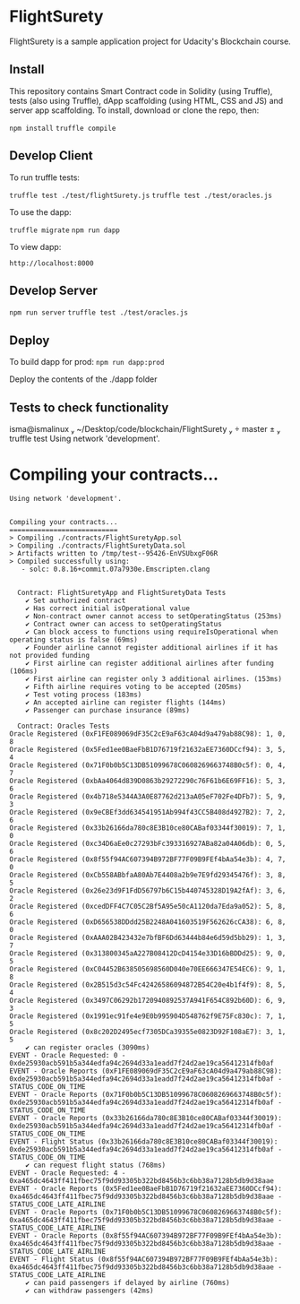 # FlightSurety
FlightSurety is a sample application project for Udacity's Blockchain course.

## Install
This repository contains Smart Contract code in Solidity (using Truffle), tests (also using Truffle), dApp scaffolding (using HTML, CSS and JS) and server app scaffolding.
To install, download or clone the repo, then:

`npm install`
`truffle compile`

## Develop Client

To run truffle tests:

`truffle test ./test/flightSurety.js`
`truffle test ./test/oracles.js`

To use the dapp:

`truffle migrate`
`npm run dapp`

To view dapp:

`http://localhost:8000`

## Develop Server

`npm run server`
`truffle test ./test/oracles.js`

## Deploy

To build dapp for prod:
`npm run dapp:prod`

Deploy the contents of the ./dapp folder


## Tests to check functionality
 isma@ismalinux  ~/Desktop/code/blockchain/FlightSurety   master ±  truffle test
Using network 'development'.


Compiling your contracts...
===========================
```
Using network 'development'.


Compiling your contracts...
===========================
> Compiling ./contracts/FlightSuretyApp.sol
> Compiling ./contracts/FlightSuretyData.sol
> Artifacts written to /tmp/test--95426-EnVSUbxgF06R
> Compiled successfully using:
   - solc: 0.8.16+commit.07a7930e.Emscripten.clang


  Contract: FlightSuretyApp and FlightSuretyData Tests
    ✔ Set authorized contract
    ✔ Has correct initial isOperational value
    ✔ Non-contract owner cannot access to setOperatingStatus (253ms)
    ✔ Contract owner can access to setOperatingStatus
    ✔ Can block access to functions using requireIsOperational when operating status is false (69ms)
    ✔ Founder airline cannot register additional airlines if it has not provided funding
    ✔ First airline can register additional airlines after funding (106ms)
    ✔ First airline can register only 3 additional airlines. (153ms)
    ✔ Fifth airline requires voting to be accepted (205ms)
    ✔ Test voting process (183ms)
    ✔ An accepted airline can register flights (144ms)
    ✔ Passenger can purchase insurance (89ms)

  Contract: Oracles Tests
Oracle Registered (0xF1FE089069dF35C2cE9aF63cA04d9a479ab88C98): 1, 0, 8
Oracle Registered (0x5Fed1ee0BaeFbB1D76719f21632aEE7360DCcf94): 3, 5, 4
Oracle Registered (0x71F0b0b5C13DB51099678C0608269663748B0c5f): 0, 4, 7
Oracle Registered (0xbAa4064d839D0863b29272290c76F61b6E69FF16): 5, 3, 6
Oracle Registered (0x4b718e5344A3A0E87762d213aA05eF702Fe4DFb7): 5, 9, 3
Oracle Registered (0x9eCBEf3dd634541951Ab994f43CC5B408d4927B2): 7, 2, 6
Oracle Registered (0x33b26166da780c8E3B10ce80CABaf03344f30019): 7, 1, 0
Oracle Registered (0xc34D6aEe0c27293bFc393316927ABa82a04A06db): 0, 5, 6
Oracle Registered (0x8f55f94AC607394B972BF77F09B9FEf4bAa54e3b): 4, 7, 0
Oracle Registered (0xCb558ABbfaA80Ab7E4408a2b9e7E9fd29345476f): 3, 8, 5
Oracle Registered (0x26e23d9F1FdD56797b6C15b440745328D19A2fAf): 3, 6, 2
Oracle Registered (0xcedDFF4C7C05C2Bf5A95e50cA1120da7Eda9a052): 5, 8, 6
Oracle Registered (0xD656538DDdd25B2248A041603519F562626cCA38): 6, 8, 0
Oracle Registered (0xAAA02B423432e7bfBF6Dd63444b84e6d59d5bb29): 1, 3, 7
Oracle Registered (0x313800345aA227B08412DcD4154e33D16bBDDd25): 9, 0, 5
Oracle Registered (0xC04452B638505698560D040e70EE666347E54EC6): 9, 1, 8
Oracle Registered (0x2B515d3c54Fc42426586094872B54C20e4b1f4f9): 8, 5, 4
Oracle Registered (0x3497C06292b1720940892537A941F654C892b60D): 6, 9, 3
Oracle Registered (0x1991ec91fe4e9E0b995904D548762f9E75Fc830c): 7, 1, 5
Oracle Registered (0x8c202D2495ecf7305DCa39355e0823D92F108aE7): 3, 1, 5
    ✔ can register oracles (3090ms)
EVENT - Oracle Requested: 0 - 0xde25930acb591b5a344edfa94c2694d33a1eadd7f24d2ae19ca56412314fb0af 
EVENT - Oracle Reports (0xF1FE089069dF35C2cE9aF63cA04d9a479ab88C98): 0xde25930acb591b5a344edfa94c2694d33a1eadd7f24d2ae19ca56412314fb0af - STATUS_CODE_ON_TIME
EVENT - Oracle Reports (0x71F0b0b5C13DB51099678C0608269663748B0c5f): 0xde25930acb591b5a344edfa94c2694d33a1eadd7f24d2ae19ca56412314fb0af - STATUS_CODE_ON_TIME
EVENT - Oracle Reports (0x33b26166da780c8E3B10ce80CABaf03344f30019): 0xde25930acb591b5a344edfa94c2694d33a1eadd7f24d2ae19ca56412314fb0af - STATUS_CODE_ON_TIME
EVENT - Flight Status (0x33b26166da780c8E3B10ce80CABaf03344f30019): 0xde25930acb591b5a344edfa94c2694d33a1eadd7f24d2ae19ca56412314fb0af - STATUS_CODE_ON_TIME
    ✔ can request flight status (768ms)
EVENT - Oracle Requested: 4 - 0xa465dc4643ff411fbec75f9dd93305b322bd8456b3c6bb38a7128b5db9d38aae 
EVENT - Oracle Reports (0x5Fed1ee0BaeFbB1D76719f21632aEE7360DCcf94): 0xa465dc4643ff411fbec75f9dd93305b322bd8456b3c6bb38a7128b5db9d38aae - STATUS_CODE_LATE_AIRLINE
EVENT - Oracle Reports (0x71F0b0b5C13DB51099678C0608269663748B0c5f): 0xa465dc4643ff411fbec75f9dd93305b322bd8456b3c6bb38a7128b5db9d38aae - STATUS_CODE_LATE_AIRLINE
EVENT - Oracle Reports (0x8f55f94AC607394B972BF77F09B9FEf4bAa54e3b): 0xa465dc4643ff411fbec75f9dd93305b322bd8456b3c6bb38a7128b5db9d38aae - STATUS_CODE_LATE_AIRLINE
EVENT - Flight Status (0x8f55f94AC607394B972BF77F09B9FEf4bAa54e3b): 0xa465dc4643ff411fbec75f9dd93305b322bd8456b3c6bb38a7128b5db9d38aae - STATUS_CODE_LATE_AIRLINE
    ✔ can paid passengers if delayed by airline (760ms)
    ✔ can withdraw passengers (42ms)
```